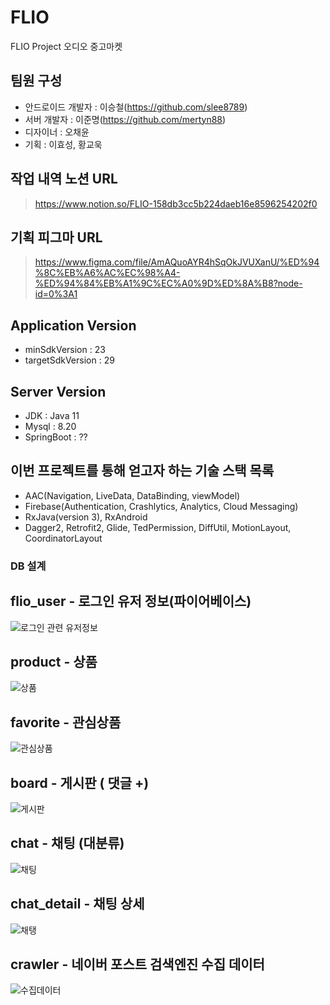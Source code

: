 # FLIO
FLIO Project 오디오 중고마켓

## 팀원 구성
- 안드로이드 개발자 : 이승철(https://github.com/slee8789)
- 서버 개발자 : 이준명(https://github.com/mertyn88)
- 디자이너 : 오채윤
- 기획 : 이효성, 황교욱

## 작업 내역 노션 URL
> https://www.notion.so/FLIO-158db3cc5b224daeb16e8596254202f0

## 기획 피그마 URL
> https://www.figma.com/file/AmAQuoAYR4hSqOkJVUXanU/%ED%94%8C%EB%A6%AC%EC%98%A4-%ED%94%84%EB%A1%9C%EC%A0%9D%ED%8A%B8?node-id=0%3A1

## Application Version
- minSdkVersion : 23
- targetSdkVersion : 29

## Server Version
- JDK : Java 11
- Mysql : 8.20
- SpringBoot : ??

## 이번 프로젝트를 통해 얻고자 하는 기술 스택 목록
- AAC(Navigation, LiveData, DataBinding, viewModel)
- Firebase(Authentication, Crashlytics, Analytics, Cloud Messaging)
- RxJava(version 3), RxAndroid
- Dagger2, Retrofit2, Glide, TedPermission, DiffUtil, MotionLayout, CoordinatorLayout


### DB 설계 
  
## flio_user - 로그인 유저 정보(파이어베이스)
![로그인 관련 유저정보](image/flio_user_로그인유저.png)

## product - 상품
![상품](image/product_상품.png)

## favorite - 관심상품
![관심상품](image/favorite_관심상품.png)

## board - 게시판 ( 댓글 +)
![게시판](image/board_게시판.png)

## chat - 채팅 (대분류)
![채팅](image/chat_채팅.png)

## chat_detail - 채팅 상세
![채탱](image/chat_detail_채팅상세.png)

## crawler - 네이버 포스트 검색엔진 수집 데이터
![수집데이터](image/crawler_네이버포스트수집데이터.png)
